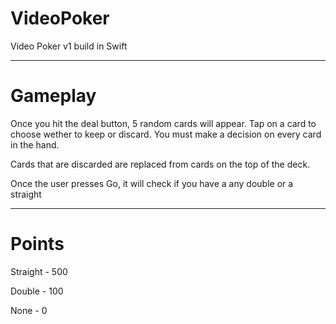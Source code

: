 # VideoPoker

Video Poker v1 build in Swift

-----

# Gameplay

Once you hit the deal button, 5 random cards will appear. Tap on a card to choose wether to keep or discard.
You must make a decision on every card in the hand. 

Cards that are discarded are replaced from cards on the top of the deck.

Once the user presses Go, it will check if you have a any double or a straight

-----

# Points

Straight - 500

Double - 100

None - 0
